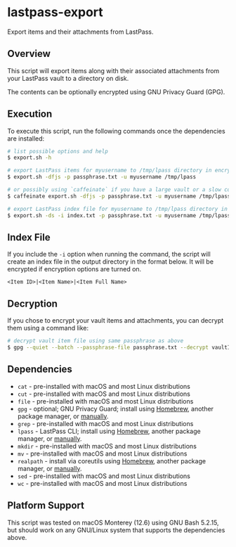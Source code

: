 # lastpass-export

Export items and their attachments from LastPass.

## Overview

This script will export items along with their associated attachments
from your LastPass vault to a directory on disk.

The contents can be optionally encrypted using GNU Privacy Guard (GPG).

## Execution

To execute this script, run the following commands once the
dependencies are installed:

```sh
# list possible options and help
$ export.sh -h

# export LastPass items for myusername to /tmp/lpass directory in encrypted JSON format
$ export.sh -dfjs -p passphrase.txt -u myusername /tmp/lpass

# or possibly using `caffeinate` if you have a large vault or a slow connection
$ caffeinate export.sh -dfjs -p passphrase.txt -u myusername /tmp/lpass

# export LastPass index file for myusername to /tmp/lpass directory in encrypted format
$ export.sh -ds -i index.txt -p passphrase.txt -u myusername /tmp/lpass
```

## Index File

If you include the `-i` option when running the command, the script will create
an index file in the output directory in the format below.  It will be encrypted
if encryption options are turned on.

```text
<Item ID>|<Item Name>|<Item Full Name>
```

## Decryption

If you chose to encrypt your vault items and attachments, you can decrypt
them using a command like:

```sh
# decrypt vault item file using same passphrase as above
$ gpg --quiet --batch --passphrase-file passphrase.txt --decrypt vaultItem.json.enc > vaultItem.json
```

## Dependencies

- `cat` - pre-installed with macOS and most Linux distributions
- `cut` - pre-installed with macOS and most Linux distributions
- `file` - pre-installed with macOS and most Linux distributions
- `gpg` - optional; GNU Privacy Guard; install using [Homebrew](https://formulae.brew.sh/formula/gnupg), another package manager, or [manually](https://gnupg.org/).
- `grep` - pre-installed with macOS and most Linux distributions
- `lpass` - LastPass CLI; install using [Homebrew](https://formulae.brew.sh/formula/lastpass-cli), another package manager, or [manually](https://github.com/lastpass/lastpass-cli).
- `mkdir` - pre-installed with macOS and most Linux distributions
- `mv` - pre-installed with macOS and most Linux distributions
- `realpath` - install via coreutils using [Homebrew](https://formulae.brew.sh/formula/coreutils), another package manager, or [manually](https://www.gnu.org/software/coreutils/).
- `sed` - pre-installed with macOS and most Linux distributions
- `wc` - pre-installed with macOS and most Linux distributions

## Platform Support

This script was tested on macOS Monterey (12.6) using GNU Bash 5.2.15,
but should work on any GNU/Linux system that supports the dependencies
above.
